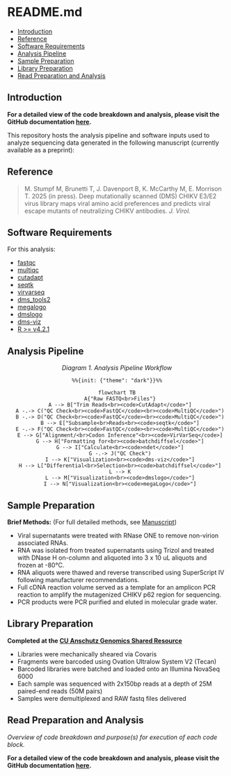 # README.md


- [Introduction](#introduction)
- [Reference](#reference)
- [Software Requirements](#software-requirements)
- [Analysis Pipeline](#analysis-pipeline)
- [Sample Preparation](#sample-preparation)
- [Library Preparation](#library-preparation)
- [Read Preparation and Analysis](#read-preparation-and-analysis)

## Introduction

**For a detailed view of the code breakdown and analysis, please visit
the GitHub documentation [here](https://github.com/).**

This repository hosts the analysis pipeline and software inputs used to
analyze sequencing data generated in the following manuscript (currently
available as a preprint):

## Reference

> M. Stumpf M, Brunetti T, J. Davenport B, K. McCarthy M, E. Morrison T.
> 2025 (in press). Deep mutationally scanned (DMS) CHIKV E3/E2 virus
> library maps viral amino acid preferences and predicts viral escape
> mutants of neutralizing CHIKV antibodies. *J. Virol.*

## Software Requirements

For this analysis:

- [fastqc](https://www.bioinformatics.babraham.ac.uk/projects/fastqc/)
- [multiqc](https://github.com/MultiQC/MultiQC)
- [cutadapt](https://github.com/marcelm/cutadapt/)
- [seqtk](https://github.com/lh3/seqtk)
- [virvarseq](https://sourceforge.net/projects/virtools/files/)
- [dms_tools2](https://github.com/jbloomlab/dms_tools2)
- [megalogo](https://github.com/meganstumpf/megalogo)
- [dmslogo](https://github.com/jbloomlab/dmslogo)
- [dms-viz](https://github.com/dms-viz)
- [R \>= v4.2.1](https://www.r-project.org/)

## Analysis Pipeline

<center>

*Diagram 1. Analysis Pipeline Workflow*

``` mermaid
%%{init: {"theme": "dark"}}%%

flowchart TB
  A{"Raw FASTQ<br>Files"}
  A --> B["Trim Reads<br><code>CutAdapt</code>"]
  A -.-> C("QC Check<br><code>FastQC</code><br><code>MultiQC</code>")
  B -.-> D("QC Check<br><code>FastQC</code><br><code>MultiQC</code>")
  B --> E["Subsample<br>Reads<br><code>seqtk</code>"]
  E -.-> F("QC Check<br><code>FastQC</code><br><code>MultiQC</code>")
  E --> G["Alignment/<br>Codon Inference"<br><code>VirVarSeq</code>]
  G --> H["Formatting for<br><code>batchdiffsel</code>"]
  G --> I["Calculate<br><code>ndet</code>"]
  G -.-> J("QC Check")
  I --> K["Visualization<br><code>dms-viz</code>"]
  H --> L["Differential<br>Selection<br><code>batchdiffsel</code>"]
  L --> K
  L --> M["Visualization<br><code>dmslogo</code>"]
  I --> N["Visualization<br><code>megaLogo</code>"]
```

</center>

## Sample Preparation

**Brief Methods:** (For full detailed methods, see
[Manuscript](https://www.biorxiv.org/content/10.1101/2024.12.04.626854v1.full))

- Viral supernatants were treated with RNase ONE to remove non-virion
  associated RNAs.
- RNA was isolated from treated supernatants using Trizol and treated
  with DNase H on-column and aliquoted into 3 x 10 uL aliquots and
  frozen at -80°C.
- RNA aliquots were thawed and reverse transcribed using SuperScript IV
  following manufacturer recommendations.
- Full cDNA reaction volume served as a template for an amplicon PCR
  reaction to amplify the mutagenized CHIKV p62 region for sequencing.
- PCR products were PCR purified and eluted in molecular grade water.

## Library Preparation

**Completed at the [CU Anschutz Genomics Shared
Resource](https://medschool.cuanschutz.edu/colorado-cancer-center/research/shared-resources/genomics)**

- Libraries were mechanically sheared via Covaris
- Fragments were barcoded using Ovation Ultralow System V2 (Tecan)
- Barcoded libraries were batched and loaded onto an Illumina NovaSeq
  6000
- Each sample was sequenced with 2x150bp reads at a depth of 25M
  paired-end reads (50M pairs)
- Samples were demultiplexed and RAW fastq files delivered

## Read Preparation and Analysis

*Overview of code breakdown and purpose(s) for execution of each code
block.*

**For a detailed view of the code breakdown and analysis, please visit
the GitHub documentation [here](https://github.com/).**
